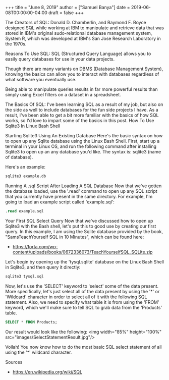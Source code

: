 +++
title = "June 8, 2019"
author = ["Samuel Banya"]
date = 2019-06-08T00:00:00-04:00
draft = false
+++

The Creators of SQL:
Donald D. Chamberlin, and Raymond F. Boyce designed SQL while working at IBM to manipulate
and retrieve data that was stored in IBM's original sudo-relational database management system,
System R, which was developed at IBM's San Jose Research Laboratory in the 1970s.

Reasons To Use SQL:
SQL (Structured Query Language) allows you to easily query databases for use in your
data projects.

Though there are many variants on DBMS (Database Management System), knowing the basics
can allow you to interact with databases regardless of what software you eventually use.

Being able to manipulate queries results in far more powerful results than simply using
Excel filters on a dataset in a spreadsheet.

The Basics Of SQL:
I've been learning SQL as a result of my job, but also on the side as well to include
databases for the fun side projects I have. As a result, I've been able to get a bit
more familiar with the basics of how SQL works, so I'd love to impart some of the basics
in this post.
How To Use Sqlite3 In Linux Bash Shell

Starting Sqlite3 Using An Existing Database
Here's the basic syntax on how to open up any Sqlite database using the Linux Bash Shell.
First, start up a terminal in your Linux OS, and run the following command after
installing Sqlite3 to open up an any database you'd like. The syntax is: sqlite3 (name of database).

Here's an example:

```sql
sqlite3 example.db
```

Running A .sql Script After Loading A SQL Database
Now that we've gotten the database loaded, use the '.read' command to open up any SQL script
that you currently have present in the same directory. For example, I'm going to load
an example script called 'example.sql':

```sql
.read example.sql
```

Your First SQL Select Query
Now that we've discussed how to open up Sqlite3 with the Bash shell, let's put this to good use
by creating our first query. In this example, I am using the Sqlite database provided by the book,
"SamsTeachYourself SQL in 10 Minutes", which can be found here:

-   <https://forta.com/wp-content/uploads/books/0672336073/TeachYourselfSQL_SQLite.zip>

Let's begin by opening up the 'tysql.sqlite' database on the Linux Bash Shell in Sqlite3, and then
query it directly:

```sql
sqlite3 tysql.sql
```

Now, let's use the 'SELECT' keyword to 'select' some of the data present.
More specifically, let's just select all of the data present by using the '\*' or 'Wildcard'
character in order to select all of it with the following SQL statement.
Also, we need to specify what table it is from using the 'FROM' keyword, which we'll
make sure to tell SQL to grab data from the 'Products' table.

```sql
SELECT * FROM Products;
```

Our result would look like the following:
&lt;img width="85%" height="100%" src="images/SelectStatementResult.jpg"/&gt;

Voilah! You now know how to do the most basic SQL select statement of all using the '\*'
wildcard character.

Sources

-   <https://en.wikipedia.org/wiki/SQL>